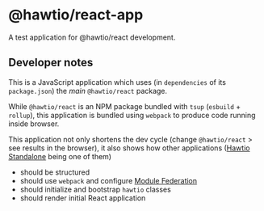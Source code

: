 # @hawtio/react-app

A test application for @hawtio/react development.

## Developer notes

This is a JavaScript application which uses (in `dependencies` of its `package.json`) the _main_
`@hawtio/react` package.

While `@hawtio/react` is an NPM package bundled with `tsup` (`esbuild` + `rollup`), this application is bundled
using `webpack` to produce code running inside browser.

This application not only shortens the dev cycle (change `@hawtio/react` > see results in the browser), it also
shows how other applications ([Hawtio Standalone](https://github.com/hawtio/hawtio/tree/4.x/console) being one of them)

* should be structured
* should use `webpack` and configure [Module Federation](https://webpack.js.org/concepts/module-federation/)
* should initialize and bootstrap `hawtio` classes
* should render initial React application
